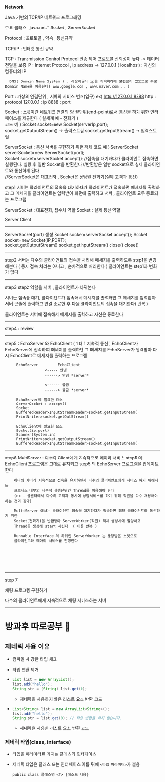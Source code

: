 **Network**

Java 기반의 TCP/IP 네트워크 프로그래밍 

주요 클래스 : java.net.*   Socket , ServerSocket 

Protocol : 프로토콜 , 약속 , 통신규약 

TCP/IP : 인터넷 통신 규약 

TCP : Transmission Control Protocol 전송 제어 프로토콜 
		신뢰성이 높다 -> 데이터 전달을 보증 
IP : Internet Protocol  ,  ip address -> 127.0.0.1 ( localhost) : 자신의 컴퓨터의 IP 	
    
      DNS( Domain Name System ) : 사용자들이 ip를 기억하기에 불편함이 있으므로 주로 Domain Name을 이용한다( www.google.com , www.naver.com .. ) 

Port : 가상의 연결단위 , 서버의 서비스 번호(입구) 
		ex)  http://127.0.0.1:8888
			 http : protocol 
			 127.0.0.1 : ip 
			 8888 : port 
			 
Socket : 소켓이란 네트워크 연결의 양 끝단위(end-point)로서 통신을 하기 위한 인터페이스를 제공한다 ( 실세계 예 - 전화기 ) 	
		   코드 예 )
		   Socket socket=new Socket(serverIp,port);	
		   socket.getOutputStream() -> 출력스트림 
		   socket.getInputStream() -> 입력스트림 	
		   
ServerSocket : 통신 서버를 구현하기 위한 객체 
				  코드 예 ) ServerSocket serverSocket=new ServerSocket(port);	
				  			Socket socket=serverSocket.accept(); //접속을 대기하다가 클라이언트 접속하면 실행된다. 실행 후 일반 Socket을 반환한다
				  			//반환받은 일반 socket으로 실제 클라이언트와 통신하게 된다  	 
				  			//ServerSocket은 대표전화 , Socket은 상담원 전화기(실제 고객과 통신)   	 


step1
서버는 클라이언트의 접속을 대기하다가 클라이언트가 접속하면 
메세지를 출력하고 그 메세지를 클라이언트는 입력받아 화면에 출력하고 
서버 , 클라이언트 모두 종료되는 프로그램 

ServerSocket : 대표전화, 접수처 역할 		 Socket : 실제 통신 역할 


Server 											Client
------											-----
ServerSocket(port) 생성
Socket socket=serverSocket.accept();       Socket socket=new Socket(IP,PORT);  
socket.getOutputStream()					   socket.getInputStream() 
close()											   close()

--------------------------------------------------------------
step2
서버는 다수의 클라이언트의 접속을 처리해 메세지를 출력하도록 step1을 변경해본다 ( 동시 접속 처리는 아니고 , 순차적으로 처리한다 ) 
클라이언트는 step1과 변화가 없다 

--------------------------------------------------------------
step3
step2 역할을 서버 , 클라이언트가 바꿔본다 

서버는 접속을 대기, 클라이언트가 접속해서 메세지를 출력하면 그 메세지를 입력받아 서버 콘솔에 출력하고 연결 종료한 후
다음 클라이언트의 접속을 대기한다( 반복 ) 

클라이언트는 서버에 접속해서 메세지를 출력하고 자신은 종료한다  

-------------------------------------------------------------
step4 : review 

-------------------------------------------------------------

step5 : EchoServer 와 EchoClient ( 1 대 1 지속적 통신 )
		 EchoClient가 EchoServer에 접속하여 
		 메세지를 출력하면
		 그 메세지를 EchoServer가 입력받아 
		 다시 EchoClient로 메세지를 출력하는 프로그램 
		 
		 EchoServer			EchoClient
		 			  <----- 안녕 	
					  ------> 안녕 *server*
					  
					  <------ 불금
					  ------> 불금 *server*
					  
		 EchoServer에 필요한 요소 
		 ServerSocket : accept() 
		 Socket 
		 BufferedReader>InputStreamReader>socket.getInputStream() 
		 PrintWriter>socket.getOutStream() 
		 
		 EchoClient에 필요한 요소 
		 Socket(ip,port)
		 Scanner(System.in)
		 PrintWriter>socket.getOutputStream()
		 BufferedReader>InputStreamReader>socket.getInputStream() 

----------------------------------------------
step6  MultiServer :  다수의 Client에게 지속적으로 메아리 서비스 
		step5 의 EchoClient 프로그램은 그대로 유지되고 
		step5 의 EchoServer 프로그램을 업데이트한다 
		
		하나의 서버가 지속적으로 접속을 유지하면서 다수의 클라이언트에게 서비스 하기 위해서는 
		프로세스 내부의 세부적 실행단위인 Thread를 이용해야 한다 	
		(ex - 콜센터에서 다수의 고객과 동시에 상담서비스를 하기 위해 직원을 다수 채용해야 하는 것과 같다)
		
		MultiServer 에서는 클라이언트 접속을 대기하다가 접속하면 해당 클라이언트와 통신하기 위한
		Socket(전화기)을 반환받아 ServerWorker(직원) 객체 생성시에 할당하고 
		Thread를 생성해 start 시킨다  ( 이를 반복 ) 
		
		Runnable Interface 의 하위인 ServerWorker 는 할당받은 소켓으로
		클라이언트와 메아리 서비스를 진행한다 			


​	 
​		 
​		 
​		

--------

step 7

채팅 프로그램 구현하기

다수의 클라이언트에게 지속적으로 채팅 서비스하는 서버





---------------

# 방과후 따로공부 :pencil:



## 제네릭 사용 이유

- 컴파일 시 강한 타입 체크

- 타입 변환 제거

- ```java
  List list = new ArrayList();
  list.add("hello");
  String str = (String) list.get(0);
  ```

  - 제네릭을 사용하지 않은 리스트 요소 반환 코드

- ```java
  List<String> list = new ArrayList<String>();
  list.add("hello");
  String str = list.get(0); // 타입 변환을 하지 않습니다.
  ```

  - 제네릭을 사용한 리스트 요소 반환 코드

### 제네릭 타입(class, interface)

- 타입을 파라미터로 가지는 클래스와 인터페이스

- 제네릭 타입은 클래스 또는 인터페이스 이름 뒤에 ``<타입 파라미터>``가 붙음

  ``public class 클래스명 <T> {메소드 내용}``

